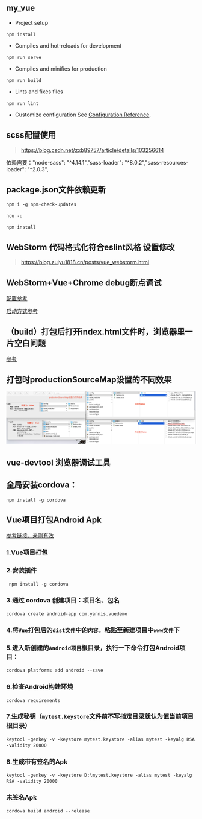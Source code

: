 ## my_vue

- Project setup
```
npm install
```

- Compiles and hot-reloads for development
```
npm run serve
```

- Compiles and minifies for production
```
npm run build
```

- Lints and fixes files
```
npm run lint
```

- Customize configuration
See [Configuration Reference](https://cli.vuejs.org/config/).

## scss配置使用
> https://blog.csdn.net/zxb89757/article/details/103256614

依赖需要："node-sass": "^4.14.1","sass-loader": "^8.0.2","sass-resources-loader": "^2.0.3",

## package.json文件依赖更新

```
npm i -g npm-check-updates
```

```
ncu -u
```

```
npm install
```

## WebStorm 代码格式化符合eslint风格 设置修改
> https://blog.zuiyu1818.cn/posts/vue_webstorm.html

## WebStorm+Vue+Chrome debug断点调试
 [配置参考](https://www.jianshu.com/p/f0e69b537f9b)
 
 [启动方式参考](https://www.cnblogs.com/dafei4/p/13027340.html)
 
## （build）打包后打开index.html文件时，浏览器里一片空白问题
[参考](https://blog.csdn.net/Oralinge/article/details/100072765?utm_medium=distribute.pc_relevant.none-task-blog-BlogCommendFromMachineLearnPai2-1.nonecase&depth_1-utm_source=distribute.pc_relevant.none-task-blog-BlogCommendFromMachineLearnPai2-1.nonecase)

## 打包时productionSourceMap设置的不同效果

 ![](https://github.com/YannisCheng/my_vue/blob/master/local_img/productionSourceMap%E8%AE%BE%E7%BD%AE%E7%9A%84%E4%B8%8D%E5%90%8C%E6%95%88%E6%9E%9C.png)
 
## vue-devtool 浏览器调试工具

## 全局安装cordova：
   
```
npm install -g cordova
```

## Vue项目打包Android Apk

[参考链接、亲测有效](https://blog.csdn.net/Two_Too/article/details/83095177)

### 1.Vue项目打包

### 2.安装插件

```
 npm install -g cordova 
```

### 3.通过 cordova 创建项目：项目名、包名

```
cordova create android-app com.yannis.vuedemo
```

### 4.将`Vue`打包后的`dist文件`中的`内容`，粘贴至新建项目中`www文件`下

### 5.进入新创建的`Android项目`根目录，执行一下命令打包Android项目：

```
cordova platforms add android --save
```

### 6.检查Android构建环境

```
cordova requirements 
```

### 7.生成秘钥（`mytest.keystore`文件前不写指定目录就认为值当前项目根目录）

```
keytool -genkey -v -keystore mytest.keystore -alias mytest -keyalg RSA -validity 20000
```

### 8.生成带有签名的Apk

```
keytool -genkey -v -keystore D:\mytest.keystore -alias mytest -keyalg RSA -validity 20000
```

### 未签名Apk

```
cordova build android --release 
```
   
